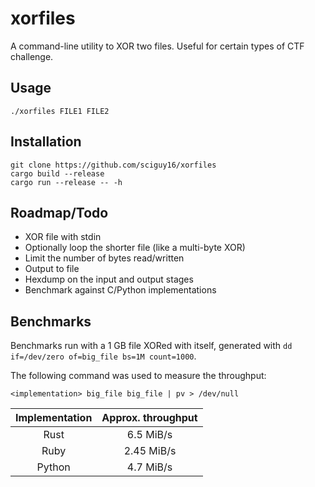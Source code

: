 # xorfiles
A command-line utility to XOR two files. Useful for certain types of
CTF challenge.

## Usage
`./xorfiles FILE1 FILE2`

## Installation
```
git clone https://github.com/sciguy16/xorfiles
cargo build --release
cargo run --release -- -h
```

## Roadmap/Todo
* XOR file with stdin
* Optionally loop the shorter file (like a multi-byte XOR)
* Limit the number of bytes read/written
* Output to file
* Hexdump on the input and output stages
* Benchmark against C/Python implementations

## Benchmarks
Benchmarks run with a 1 GB file XORed with itself, generated with
`dd if=/dev/zero of=big_file bs=1M count=1000`.

The following command was used to measure the throughput:
```
<implementation> big_file big_file | pv > /dev/null
```

| Implementation | Approx. throughput |
|:--------------:|:------------------:|
| Rust           | 6.5 MiB/s          |
| Ruby           | 2.45 MiB/s          |
| Python         | 4.7 MiB/s          |
